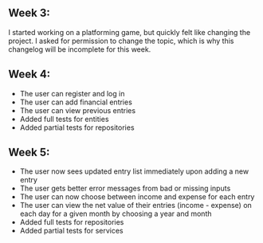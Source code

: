 ## Week 3:

I started working on a platforming game, but quickly felt like changing the project. I asked for permission to change
the topic, which is why this changelog will be incomplete for this week.

## Week 4:

- The user can register and log in
- The user can add financial entries
- The user can view previous entries
- Added full tests for entities
- Added partial tests for repositories

## Week 5:

- The user now sees updated entry list immediately upon adding a new entry
- The user gets better error messages from bad or missing inputs
- The user can now choose between income and expense for each entry
- The user can view the net value of their entries (income - expense) on each day for a given month by choosing a year and month
- Added full tests for repositories
- Added partial tests for services
